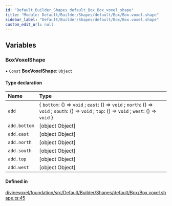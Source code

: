 ```yaml
---
id: "Default_Builder_Shapes_default_Box_Box_voxel_shape"
title: "Module: Default/Builder/Shapes/default/Box/Box.voxel.shape"
sidebar_label: "Default/Builder/Shapes/default/Box/Box.voxel.shape"
custom_edit_url: null
---
```


## Variables

### BoxVoxelShape

• `Const` **BoxVoxelShape**: `Object`

#### Type declaration

| Name | Type |
| :------ | :------ |
| `add` | \{ `bottom`: () => `void` ; `east`: () => `void` ; `north`: () => `void` ; `south`: () => `void` ; `top`: () => `void` ; `west`: () => `void`  } |
| `add.bottom` | [object Object] |
| `add.east` | [object Object] |
| `add.north` | [object Object] |
| `add.south` | [object Object] |
| `add.top` | [object Object] |
| `add.west` | [object Object] |

#### Defined in

[divinevoxel/foundation/src/Default/Builder/Shapes/default/Box/Box.voxel.shape.ts:45](https://github.com/lucasdamianjohnson/DivineVoxelEngine/blob/596fa7391478620ed460dfb4856ff0a763b91c49/divinevoxel/foundation/src/Default/Builder/Shapes/default/Box/Box.voxel.shape.ts#L45)
